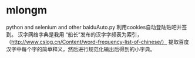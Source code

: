 # mlongm
python and selenium and other
baiduAuto.py
利用cookies自动登陆贴吧并签到。
汉字网络字典是我用
“船长”发布的汉字字频表为索引，
（http://www.cslog.cn/Content/word-frequency-list-of-chinese/）
提取百度汉字中每个字的简单释义，然后进行规范化输出后得到的小字典。
